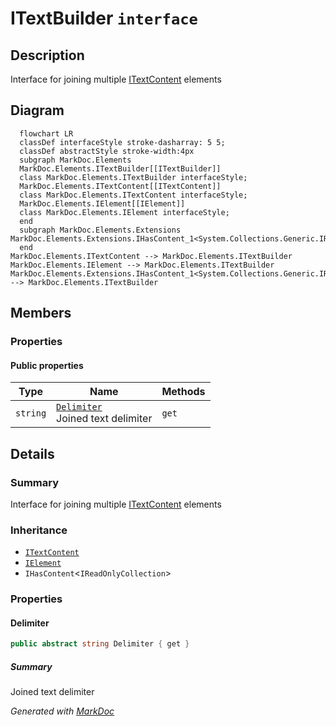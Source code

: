 # ITextBuilder `interface`

## Description
Interface for joining multiple [ITextContent](./ITextContent.md) elements

## Diagram
```mermaid
  flowchart LR
  classDef interfaceStyle stroke-dasharray: 5 5;
  classDef abstractStyle stroke-width:4px
  subgraph MarkDoc.Elements
  MarkDoc.Elements.ITextBuilder[[ITextBuilder]]
  class MarkDoc.Elements.ITextBuilder interfaceStyle;
  MarkDoc.Elements.ITextContent[[ITextContent]]
  class MarkDoc.Elements.ITextContent interfaceStyle;
  MarkDoc.Elements.IElement[[IElement]]
  class MarkDoc.Elements.IElement interfaceStyle;
  end
  subgraph MarkDoc.Elements.Extensions
MarkDoc.Elements.Extensions.IHasContent_1<System.Collections.Generic.IReadOnlyCollection_1[[IHasContent]]
  end
MarkDoc.Elements.ITextContent --> MarkDoc.Elements.ITextBuilder
MarkDoc.Elements.IElement --> MarkDoc.Elements.ITextBuilder
MarkDoc.Elements.Extensions.IHasContent_1<System.Collections.Generic.IReadOnlyCollection_1 --> MarkDoc.Elements.ITextBuilder
```

## Members
### Properties
#### Public  properties
| Type | Name | Methods |
| --- | --- | --- |
| `string` | [`Delimiter`](markdoc/elements/ITextBuilder.md#delimiter)<br>Joined text delimiter | `get` |

## Details
### Summary
Interface for joining multiple [ITextContent](./ITextContent.md) elements

### Inheritance
 - [
`ITextContent`
](./ITextContent.md)
 - [
`IElement`
](./IElement.md)
 - `IHasContent`&lt;`IReadOnlyCollection`&gt;

### Properties
#### Delimiter
```csharp
public abstract string Delimiter { get }
```
##### Summary
Joined text delimiter

*Generated with* [*MarkDoc*](https://github.com/hailstorm75/MarkDoc.Core)
